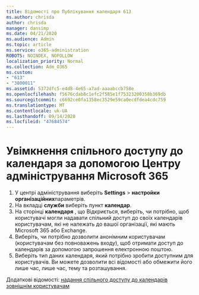 ```yaml
---
title: Відомості про Публікування календаря 613
ms.author: chrisda
author: chrisda
manager: dansimp
ms.date: 04/21/2020
ms.audience: Admin
ms.topic: article
ms.service: o365-administration
ROBOTS: NOINDEX, NOFOLLOW
localization_priority: Normal
ms.collection: Adm_O365
ms.custom:
- "613"
- "3800011"
ms.assetid: 5372dfc5-e4d8-4e65-a7ad-aaaabccb758e
ms.openlocfilehash: f5676cdab8c1efc2f585e1f75323200358b369db
ms.sourcegitcommit: c6692ce0fa1358ec3529e59ca0ecdfdea4cdc759
ms.translationtype: MT
ms.contentlocale: uk-UA
ms.lasthandoff: 09/14/2020
ms.locfileid: "47684574"
---
```

# <a name="enable-calendar-sharing-using-the-microsoft-365-admin-center"></a>Увімкнення спільного доступу до календаря за допомогою Центру адміністрування Microsoft 365

1. У центрі адміністрування виберіть **Settings**   >   **настройки організаційних**параметрів.
2. На вкладці  **служби**  виберіть пункт  **календар**.
3. На сторінці  **календаря**  , що Відкриється, виберіть, чи потрібно, щоб користувачі могли надавати спільний доступ до своїх календарів користувачам, які не належать до вашої організації, які мають Microsoft 365 або Exchange.
4. Виберіть, чи потрібно дозволити анонімним користувачам (користувачам без повноважень входу), щоб отримати доступ до календарів за допомогою запрошення електронною поштою.
5. Виберіть тип даних календаря, який потрібно зробити доступним для користувачів. Ви можете дозволити всі відомості або обмежити його лише час, лише час, тему та розташування.

Додаткові відомості: [надання спільного доступу до календарів зовнішнім користувачам](https://docs.microsoft.com/microsoft-365/admin/manage/share-calendars-with-external-users)
